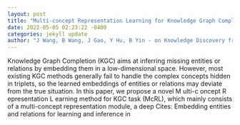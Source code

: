 ```yaml
--- 
layout: post 
title: "Multi-concept Representation Learning for Knowledge Graph Completion" 
date: 2022-05-05 02:23:22 -0400 
categories: jekyll update 
author: "J Wang, B Wang, J Gao, Y Hu, B Yin - on Knowledge Discovery from Data (TKDD), 2022" 
--- 
```

Knowledge Graph Completion (KGC) aims at inferring missing entities or relations by embedding them in a low-dimensional space. However, most existing KGC methods generally fail to handle the complex concepts hidden in triplets, so the learned embeddings of entities or relations may deviate from the true situation. In this paper, we propose a novel M ulti-c oncept R epresentation L earning method for KGC task (McRL), which mainly consists of a multi-concept representation module, a deep Cites: Embedding entities and relations for learning and inference in